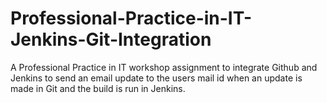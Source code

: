 # Professional-Practice-in-IT-Jenkins-Git-Integration
A Professional Practice in IT workshop assignment to integrate Github and Jenkins to send an email update to the users mail id when an update is made in Git and the build is run in Jenkins.
